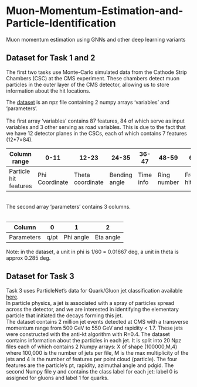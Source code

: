 # Muon-Momentum-Estimation-and-Particle-Identification
Muon momentum estimation using GNNs and other deep learning variants

## Dataset for Task 1 and 2
The first two tasks use Monte-Carlo simulated data from the Cathode Strip Chambers (CSC) at the CMS experiment.
These chambers detect muon particles in the outer layer of the CMS detector, allowing us to store information about the hit locations.<br>

The [dataset](https://www.dropbox.com/s/c1pzdacnzhvi6pm/histos_tba.20.npz?dl=0) is an npz file containing 2 numpy arrays ‘variables’ and ‘parameters’. <br><br>The first array ‘variables’ contains 87 features, 84 of which serve as input variables and 3 other serving as road variables. This is due to the fact that we have 12 detector planes in the CSCs, each of which contains 7 features (12*7=84).

Column range | 0-11 | 12-23 | 24-35 | 36-47 | 48-59 | 60-71 | 72-83 | 84 | 85 | 86
--- | --- | --- | --- |--- |--- |--- |--- |--- |--- |--- 
Particle hit features | Phi Coordinate | Theta coordinate | Bending angle | Time info | Ring number | Front/rear hit | Mask | Pattern straightness | Zone | Median theta 

<br>
The second array ‘parameters’ contains 3 columns.<br><br>

Column | 0 | 1 | 2 
--- | --- | --- | ---
Parameters | q/pt | Phi angle | Eta angle

Note: in the dataset, a unit in phi is 1/60 = 0.01667 deg, a unit in theta is approx 0.285 deg.

## Dataset for Task 3
Task 3 uses ParticleNet’s data for Quark/Gluon jet classification available [here](https://zenodo.org/record/3164691#.Xk1VwS2B1QI).<br> 
In particle physics, a jet is associated with a spray of particles spread across the detector, and we are interested in identifying the elementary particle that initiated the decays forming this jet. <br> The dataset contains 2 million jet events detected at CMS with a transverse momentum range from 500 GeV to 550 GeV and rapidity < 1.7. These jets were constructed with the anti-kt algorithm with R=0.4. The dataset contains information about the particles in each jet. It is split into 20 Npz files  each of which contains 2 Numpy arrays: X of shape (100000,M,4) where 100,000 is the number of jets per file,  M is the max multiplicity of the jets and 4 is the number of features per point cloud (particle). The four features are the particle’s pt, rapidity, azimuthal angle and pdgid. The second Numpy file y and contains the class label for each jet: label 0 is assigned for gluons and label 1 for quarks.  
